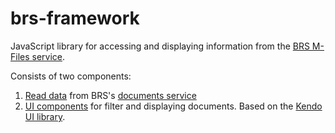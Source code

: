 # brs-framework
JavaScript library for accessing and displaying information from the
[BRS M-Files service](http://informea.pops.int/BrsDocuments/MFiles.svc).


Consists of two components:

1. [Read data](https://github.com/mazurov/brs-framework/blob/master/src/brs-odata.js) from BRS's [documents service](http://informea.pops.int/BrsDocuments/MFiles.svc)
2. [UI components](https://github.com/mazurov/brs-framework/blob/master/src/brs-ui.js)  for filter and displaying documents. Based on the [Kendo UI library](http://www.telerik.com/kendo-ui).